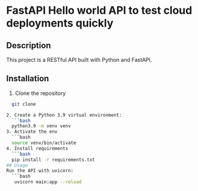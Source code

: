 # FastAPI Hello world API to test cloud deployments quickly

## Description
This project is a RESTful API built with Python and FastAPI.

## Installation
1. Clone the repository
 ```bash
   git clone 

2. Create a Python 3.9 virtual environment:
   ```bash
   python3.9 -m venv venv
3. Activate the env
   ```bash
   source venv/bin/activate
4. Install requirements
   ```bash
   pip install -r requirements.txt
## Usage
Run the API with uvicorn:
   ```bash
    uvicorn main:app --reload

